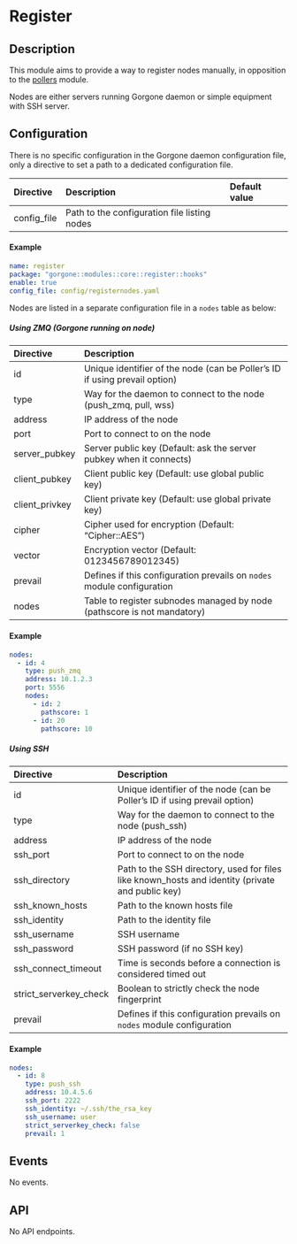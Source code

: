 # Register

## Description

This module aims to provide a way to register nodes manually, in opposition to the [pollers](../centreon/pollers.md) module.

Nodes are either servers running Gorgone daemon or simple equipment with SSH server.

## Configuration

There is no specific configuration in the Gorgone daemon configuration file, only a directive to set a path to a dedicated configuration file.

| Directive    | Description                                  | Default value |
| :----------- | :------------------------------------------- | :------------ |
| config\_file | Path to the configuration file listing nodes |               |

#### Example

```yaml
name: register
package: "gorgone::modules::core::register::hooks"
enable: true
config_file: config/registernodes.yaml
```

Nodes are listed in a separate configuration file in a `nodes` table as below:

##### Using ZMQ (Gorgone running on node)

| Directive       | Description                                                                |
|:----------------|:---------------------------------------------------------------------------|
| id              | Unique identifier of the node (can be Poller’s ID if using prevail option) |
| type            | Way for the daemon to connect to the node (push\_zmq, pull, wss)           |
| address         | IP address of the node                                                     |
| port            | Port to connect to on the node                                             |
| server\_pubkey  | Server public key (Default: ask the server pubkey when it connects)        |
| client\_pubkey  | Client public key (Default: use global public key)                         |
| client\_privkey | Client private key (Default: use global private key)                       |
| cipher          | Cipher used for encryption (Default: “Cipher::AES”)                        |
| vector          | Encryption vector (Default: 0123456789012345)                              |
| prevail         | Defines if this configuration prevails on `nodes` module configuration     |
| nodes           | Table to register subnodes managed by node (pathscore is not mandatory)    |

#### Example

```yaml
nodes:
  - id: 4
    type: push_zmq
    address: 10.1.2.3
    port: 5556
    nodes:
      - id: 2
        pathscore: 1
      - id: 20
        pathscore: 10
```

##### Using SSH

| Directive                | Description                                                                                       |
| :----------------------- | :------------------------------------------------------------------------------------------------ |
| id                       | Unique identifier of the node (can be Poller’s ID if using prevail option)                        |
| type                     | Way for the daemon to connect to the node (push\_ssh)                                             |
| address                  | IP address of the node                                                                            |
| ssh\_port                | Port to connect to on the node                                                                    |
| ssh\_directory           | Path to the SSH directory, used for files like known\_hosts and identity (private and public key) |
| ssh\_known\_hosts        | Path to the known hosts file                                                                      |
| ssh\_identity            | Path to the identity file                                                                         |
| ssh\_username            | SSH username                                                                                      |
| ssh\_password            | SSH password (if no SSH key)                                                                      |
| ssh\_connect\_timeout    | Time is seconds before a connection is considered timed out                                       |
| strict\_serverkey\_check | Boolean to strictly check the node fingerprint                                                    |
| prevail                  | Defines if this configuration prevails on `nodes` module configuration                            |

#### Example

```yaml
nodes:
  - id: 8
    type: push_ssh
    address: 10.4.5.6
    ssh_port: 2222
    ssh_identity: ~/.ssh/the_rsa_key
    ssh_username: user
    strict_serverkey_check: false
    prevail: 1
```

## Events

No events.

## API

No API endpoints.
